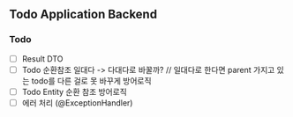 ## Todo Application Backend

### Todo

- [ ] Result DTO
- [ ] Todo 순환참조 일대다 -> 다대다로 바꿀까? // 일대다로 한다면 parent 가지고 있는 todo를 다른 걸로 못 바꾸게 방어로직
- [ ] Todo Entity 순환 참조 방어로직
- [ ] 에러 처리 (@ExceptionHandler)